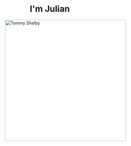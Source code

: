 <h1 align="center">I'm Julian</h1>
<img align="right" alt="Tommy Shelby" width="400" src="[https://media.tenor.com/tcC5h8g9Yv4AAAAd/peaky-blinders-cillian-murphy.gif](https://i.pinimg.com/originals/8c/2d/b4/8c2db4639d72a0061c6257768c7afda9.gif)">

